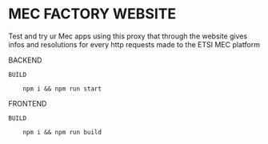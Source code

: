 # MEC FACTORY WEBSITE 

Test and try ur Mec apps using this proxy  that through the website gives infos and resolutions for every http requests made to the ETSI MEC platform

BACKEND 


    BUILD 

        npm i && npm run start


FRONTEND 

    BUILD

        npm i && npm run build
